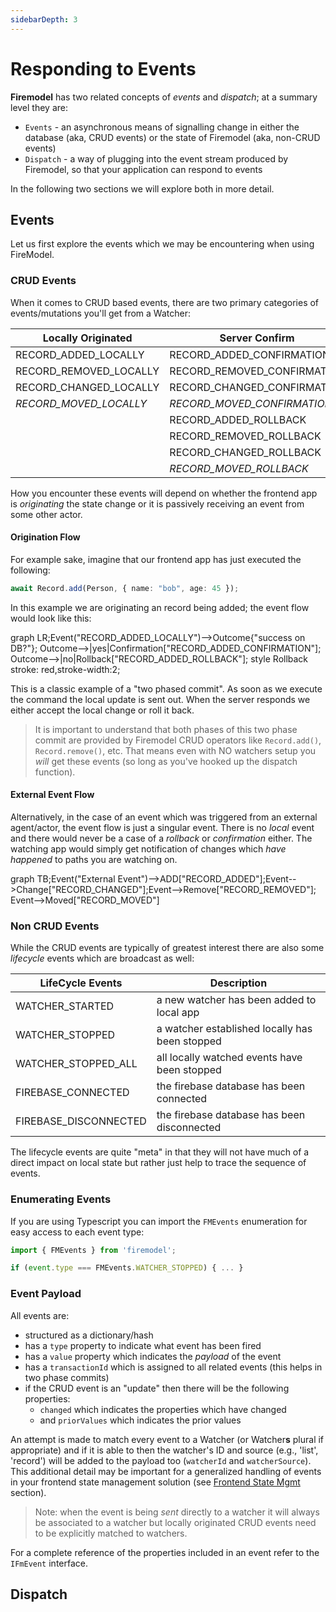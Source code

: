 ```yaml
---
sidebarDepth: 3
---
```

# Responding to Events

**Firemodel** has two related concepts of _events_ and _dispatch_; at a summary level they are:

- `Events` - an asynchronous means of signalling change in either the database (aka, CRUD events) or the state of Firemodel (aka, non-CRUD events)
- `Dispatch` - a way of plugging into the event stream produced by Firemodel, so that your application can respond to events

In the following two sections we will explore both in more detail.

## Events

Let us first explore the events which we may be encountering when using FireModel.

### CRUD Events

When it comes to CRUD based events, there are two primary categories of events/mutations you'll get from a Watcher:

| Locally Originated  | Server Confirm  | Server Originated |
| -------------- | -------------------- | ----- |
| RECORD_ADDED_LOCALLY   | RECORD_ADDED_CONFIRMATION | RECORD_ADDED |
| RECORD_REMOVED_LOCALLY | RECORD_REMOVED_CONFIRMATION | RECORD_REMOVED |
| RECORD_CHANGED_LOCALLY | RECORD_CHANGED_CONFIRMATION | RECORD_CHANGED |
| *RECORD_MOVED_LOCALLY* | *RECORD_MOVED_CONFIRMATION* | RECORD_MOVED |
|                | RECORD_ADDED_ROLLBACK |
|                | RECORD_REMOVED_ROLLBACK |
|                | RECORD_CHANGED_ROLLBACK |
|                | *RECORD_MOVED_ROLLBACK* |

How you encounter these events will depend on whether the frontend app is _originating_ the state change or it is passively receiving an event from some other actor.

#### Origination Flow

For example sake, imagine that our frontend app has just executed the following:

```typescript
await Record.add(Person, { name: "bob", age: 45 });
```

In this example we are originating an record being added; the event flow would look like this:

<process-flow>graph LR;Event("RECORD_ADDED_LOCALLY")-->Outcome{"success on DB?"}; Outcome-->|yes|Confirmation["RECORD_ADDED_CONFIRMATION"]; Outcome-->|no|Rollback["RECORD_ADDED_ROLLBACK"]; style Rollback stroke: red,stroke-width:2;</process-flow>

This is a classic example of a "two phased commit". As soon as we execute the command the local update is sent out. When the server responds we either accept the local change or roll it back.

> It is important to understand that both phases of this two phase commit are provided by Firemodel CRUD operators like `Record.add()`, `Record.remove()`, etc. That means even with NO watchers setup you _will_ get these events (so long as you've hooked up the dispatch function).

#### External Event Flow

Alternatively, in the case of an event which was triggered from an external agent/actor, the event flow is just a singular event. There is no _local_ event and there would never be a case of a _rollback_ or _confirmation_ either. The watching app would simply get notification of changes which _have happened_ to paths you are watching on.

<process-flow>graph TB;Event("External Event")-->ADD["RECORD_ADDED"];Event-->Change["RECORD_CHANGED"];Event-->Remove["RECORD_REMOVED"]; Event-->Moved["RECORD_MOVED"]</process-flow>

### Non CRUD Events

While the CRUD events are typically of greatest interest there are also some _lifecycle_ events which are broadcast as well:

| LifeCycle Events | Description |
|----|----|
| WATCHER_STARTED   | a new watcher has been added to local app |
| WATCHER_STOPPED       | a watcher established locally has been stopped |
| WATCHER_STOPPED_ALL   | all locally watched events have been stopped |
| FIREBASE_CONNECTED    | the firebase database has been connected |
| FIREBASE_DISCONNECTED | the firebase database has been disconnected |

The lifecycle events are quite "meta" in that they will not have much of a direct impact on local state but rather just help to trace the sequence of events.

### Enumerating Events

If you are using Typescript you can import the `FMEvents` enumeration for easy access to each event type:

```typescript
import { FMEvents } from 'firemodel';

if (event.type === FMEvents.WATCHER_STOPPED) { ... }
```

### Event Payload

All events are:

- structured as a dictionary/hash
- has a `type` property to indicate what event has been fired
- has a `value` property which indicates the *payload* of the event
- has a `transactionId` which is assigned to all related events (this helps in two phase commits)
- if the CRUD event is an "update" then there will be the following properties:
  - `changed` which indicates the properties which have changed
  - and `priorValues` which indicates the prior values

An attempt is made to match every event to a Watcher (or Watcher**s** plural if appropriate) and if it is able to then the watcher's ID and source (e.g., 'list', 'record') will be added to the payload too (`watcherId` and `watcherSource`). This additional detail may be important for a generalized handling of events in your frontend state management solution (see [Frontend State Mgmt](/using/frontend-state-management.html) section).

> Note: when the event is being _sent_ directly to a watcher it will always be associated to a watcher but locally originated CRUD events need to be explicitly matched to watchers.

For a complete reference of the properties included in an event refer to the `IFmEvent` interface.

## Dispatch
